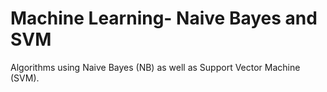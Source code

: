 # Machine Learning- Naive Bayes and SVM

Algorithms using Naive Bayes (NB) as well as Support Vector Machine (SVM).
